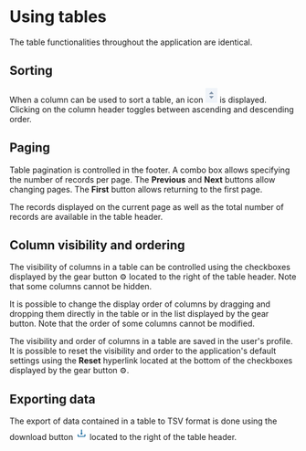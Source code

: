 # Using tables

The table functionalities throughout the application are identical.

## Sorting

When a column can be used to sort a table, an icon ![chevron haut-bas](updown_caret.png) is displayed. Clicking on the column header toggles between ascending and descending order.

## Paging

Table pagination is controlled in the footer. A combo box allows specifying the number of records per page. The **Previous** and **Next** buttons allow changing pages. The **First** button allows returning to the first page.

The records displayed on the current page as well as the total number of records are available in the table header.

## Column visibility and ordering

The visibility of columns in a table can be controlled using the checkboxes displayed by the gear button ⚙ located to the right of the table header. Note that some columns cannot be hidden.

It is possible to change the display order of columns by dragging and dropping them directly in the table or in the list displayed by the gear button. Note that the order of some columns cannot be modified.

The visibility and order of columns in a table are saved in the user's profile. It is possible to reset the visibility and order to the application's default settings using the **Reset** hyperlink located at the bottom of the checkboxes displayed by the gear button ⚙.

## Exporting data

The export of data contained in a table to TSV format is done using the download button ![bouton de téléchargement](download_button.png) located to the right of the table header.
